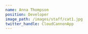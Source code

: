 ```yaml
---
name: Anna Thompson
position: Developer
image_path: /images/staff/cat1.jpg
twitter_handle: CloudCannonApp
---
```

